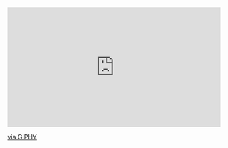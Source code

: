 <iframe src="https://giphy.com/embed/gUnRTJ0zqHJRe" width="480" height="269" style="" frameBorder="0" class="giphy-embed" allowFullScreen></iframe><p><a href="https://giphy.com/gifs/share-gifsreactions-gUnRTJ0zqHJRe">via GIPHY</a></p>
